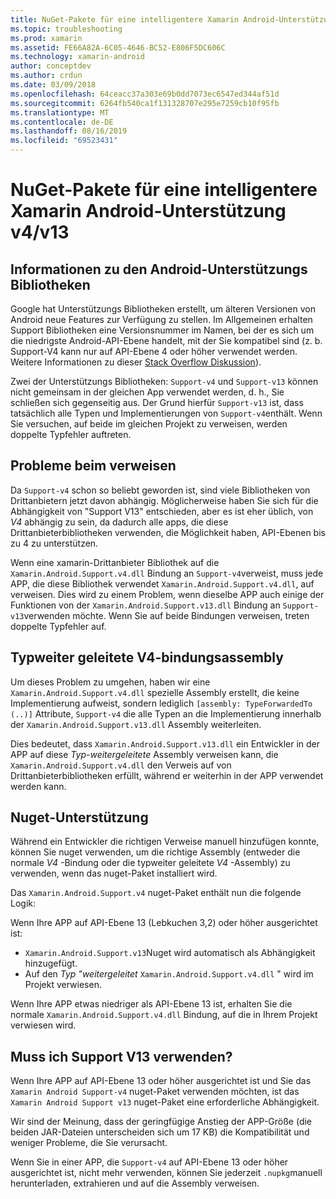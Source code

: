 ```yaml
---
title: NuGet-Pakete für eine intelligentere Xamarin Android-Unterstützung v4/v13
ms.topic: troubleshooting
ms.prod: xamarin
ms.assetid: FE66A82A-6C05-4646-BC52-E806F5DC606C
ms.technology: xamarin-android
author: conceptdev
ms.author: crdun
ms.date: 03/09/2018
ms.openlocfilehash: 64ceacc37a303e69b0dd7073ec6547ed344af51d
ms.sourcegitcommit: 6264fb540ca1f131328707e295e7259cb10f95fb
ms.translationtype: MT
ms.contentlocale: de-DE
ms.lasthandoff: 08/16/2019
ms.locfileid: "69523431"
---
```

# <a name="smarter-xamarin-android-support-v4--v13-nuget-packages"></a>NuGet-Pakete für eine intelligentere Xamarin Android-Unterstützung v4/v13

## <a name="about-the-android-support-libraries"></a>Informationen zu den Android-Unterstützungs Bibliotheken

Google hat Unterstützungs Bibliotheken erstellt, um älteren Versionen von Android neue Features zur Verfügung zu stellen. Im Allgemeinen erhalten Support Bibliotheken eine Versionsnummer im Namen, bei der es sich um die niedrigste Android-API-Ebene handelt, mit der Sie kompatibel sind (z. b. Support-V4 kann nur auf API-Ebene 4 oder höher verwendet werden. Weitere Informationen zu dieser [Stack Overflow Diskussion](https://stackoverflow.com/questions/9926403/android-support-package-compatibility-library-use-v4-or-v13)). 

Zwei der Unterstützungs Bibliotheken: `Support-v4` und `Support-v13` können nicht gemeinsam in der gleichen App verwendet werden, d. h., Sie schließen sich gegenseitig aus. Der Grund hierfür `Support-v13` ist, dass tatsächlich alle Typen und Implementierungen von `Support-v4`enthält. Wenn Sie versuchen, auf beide im gleichen Projekt zu verweisen, werden doppelte Typfehler auftreten.

## <a name="problems-with-referencing"></a>Probleme beim verweisen

Da `Support-v4` schon so beliebt geworden ist, sind viele Bibliotheken von Drittanbietern jetzt davon abhängig. Möglicherweise haben Sie sich für die Abhängigkeit von "Support V13" entschieden, aber es ist eher üblich, von _V4_ abhängig zu sein, da dadurch alle apps, die diese Drittanbieterbibliotheken verwenden, die Möglichkeit haben, API-Ebenen bis zu 4 zu unterstützen.

Wenn eine xamarin-Drittanbieter Bibliothek auf die `Xamarin.Android.Support.v4.dll` Bindung an `Support-v4`verweist, muss jede APP, die diese Bibliothek verwendet `Xamarin.Android.Support.v4.dll`, auf verweisen. Dies wird zu einem Problem, wenn dieselbe APP auch einige der Funktionen von der `Xamarin.Android.Support.v13.dll` Bindung an `Support-v13`verwenden möchte. Wenn Sie auf beide Bindungen verweisen, treten doppelte Typfehler auf.

## <a name="type-forwarded-v4-binding-assembly"></a>Typweiter geleitete V4-bindungsassembly

Um dieses Problem zu umgehen, haben wir eine `Xamarin.Android.Support.v4.dll` spezielle Assembly erstellt, die keine Implementierung aufweist, sondern lediglich `[assembly: TypeForwardedTo (..)]` Attribute, `Support-v4` die alle Typen an die Implementierung innerhalb der `Xamarin.Android.Support.v13.dll` Assembly weiterleiten.

Dies bedeutet, dass `Xamarin.Android.Support.v13.dll` ein Entwickler in der APP auf diese _Typ-weitergeleitete_ Assembly verweisen kann, die `Xamarin.Android.Support.v4.dll` den Verweis auf von Drittanbieterbibliotheken erfüllt, während er weiterhin in der APP verwendet werden kann.

## <a name="nuget-assistance"></a>Nuget-Unterstützung

Während ein Entwickler die richtigen Verweise manuell hinzufügen konnte, können Sie nuget verwenden, um die richtige Assembly (entweder die normale _V4_ -Bindung oder die typweiter geleitete _V4_ -Assembly) zu verwenden, wenn das nuget-Paket installiert wird.

Das `Xamarin.Android.Support.v4` nuget-Paket enthält nun die folgende Logik:

Wenn Ihre APP auf API-Ebene 13 (Lebkuchen 3,2) oder höher ausgerichtet ist:

* `Xamarin.Android.Support.v13`Nuget wird automatisch als Abhängigkeit hinzugefügt.
* Auf den _Typ "weitergeleitet_ `Xamarin.Android.Support.v4.dll` " wird im Projekt verwiesen.

Wenn Ihre APP etwas niedriger als API-Ebene 13 ist, erhalten Sie die normale `Xamarin.Android.Support.v4.dll` Bindung, auf die in Ihrem Projekt verwiesen wird.

## <a name="do-i-have-to-use-support-v13"></a>Muss ich Support V13 verwenden?

Wenn Ihre APP auf API-Ebene 13 oder höher ausgerichtet ist und Sie das `Xamarin Android Support-v4` nuget-Paket verwenden möchten, ist das `Xamarin Android Support v13` nuget-Paket eine erforderliche Abhängigkeit.

Wir sind der Meinung, dass der geringfügige Anstieg der APP-Größe (die beiden JAR-Dateien unterscheiden sich um 17 KB) die Kompatibilität und weniger Probleme, die Sie verursacht.

Wenn Sie in einer APP, die `Support-v4` auf API-Ebene 13 oder höher ausgerichtet ist, nicht mehr verwenden, können Sie jederzeit `.nupkg`manuell herunterladen, extrahieren und auf die Assembly verweisen.

